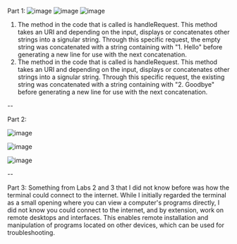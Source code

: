 Part 1:
![image](https://github.com/githubMasterSpark/cse15l-lab-reports/assets/147002814/cb8b5947-e56e-4819-8404-52ef94baa435)
![image](https://github.com/githubMasterSpark/cse15l-lab-reports/assets/147002814/2cd35b11-4c26-41fd-a460-004b03a67094)
![image](https://github.com/githubMasterSpark/cse15l-lab-reports/assets/147002814/efb6a0a6-d68f-40bf-b758-8af005f307e8)

1. The method in the code that is called is handleRequest. This method takes an URI and depending on the input, displays or concatenates other strings into a signular string. Through this specific request, the empty string was concatenated with a string containing with "1. Hello" before generating a new line for use with the next concatenation. 
2. The method in the code that is called is handleRequest. This method takes an URI and depending on the input, displays or concatenates other strings into a signular string. Through this specific request, the existing string was concatenated with a string containing with "2. Goodbye" before generating a new line for use with the next concatenation. 

--

Part 2:

![image](https://github.com/githubMasterSpark/cse15l-lab-reports/assets/147002814/f777c0a1-4f7f-4589-abe8-f36c97626063)

![image](https://github.com/githubMasterSpark/cse15l-lab-reports/assets/147002814/4f4cc8dc-ec9c-468c-8522-d98d55bb63ff)

![image](https://github.com/githubMasterSpark/cse15l-lab-reports/assets/147002814/681b6d4c-41dd-48c8-89eb-3d01904ca326)

--

Part 3:
Something from Labs 2 and 3 that I did not know before was how the terminal could connect to the internet. While I initially regarded the terminal as a small opening where you can view a computer's programs directly, I did not know you could connect to the internet, and by extension, work on remote desktops and interfaces. This enables remote installation and manipulation of programs located on other devices, which can be used for troubleshooting.
